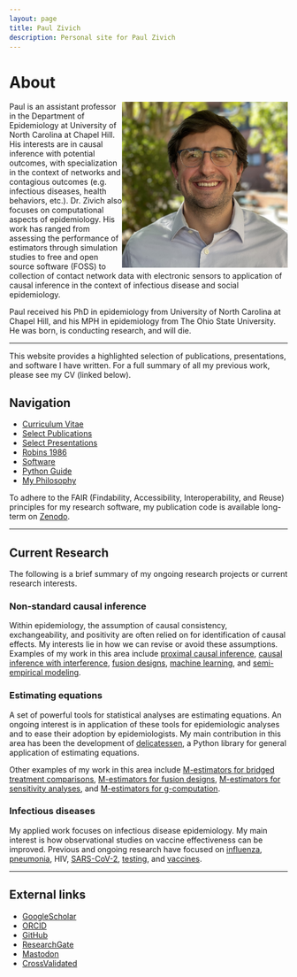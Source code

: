 ```yaml
---
layout: page
title: Paul Zivich
description: Personal site for Paul Zivich
---
```


# About

<img align="right" src="assets/images/pzivich_headshot_2023.jpg" alt="Me" width="300">

Paul is an assistant professor in the Department of Epidemiology at University of North Carolina at Chapel Hill. 
His interests are in causal inference with potential outcomes, with specialization in the context of networks and 
contagious outcomes (e.g. infectious diseases, health behaviors, etc.). Dr. Zivich also focuses on computational 
aspects of epidemiology. His work has ranged from assessing the performance of estimators through simulation studies to 
free and open source software (FOSS) to collection of contact network data with electronic sensors to application of 
causal inference in the context of infectious disease and social epidemiology.

Paul received his PhD in epidemiology from University of North Carolina at Chapel Hill, and his MPH in 
epidemiology from The Ohio State University. He was born, is conducting research, and will die.

------------------

This website provides a highlighted selection of publications, presentations, and software I have written. For a full 
summary of all my previous work, please see my CV (linked below).

## Navigation

- [Curriculum Vitae](https://pzivich.github.io/assets/cv/pzivich_CV.pdf)
- [Select Publications](pages/publications.html)
- [Select Presentations](pages/presentations.html)
- [Robins 1986](pages/robins86.html)
- [Software](pages/software.html)
- [Python Guide](pages/python_intro.html)
- [My Philosophy](pages/philosophy.html)

To adhere to the FAIR (Findability, Accessibility, Interoperability, and Reuse) principles for my research software, my
publication code is available long-term on [Zenodo](https://zenodo.org/record/8100058).

------------------

## Current Research

The following is a brief summary of my ongoing research projects or current research interests.

### Non-standard causal inference

Within epidemiology, the assumption of causal consistency, exchangeability, and positivity are often relied on for 
identification of causal effects. My interests lie in how we can revise or avoid these assumptions. Examples of my work
in this area include 
[proximal causal inference](https://academic.oup.com/aje/advance-article/doi/10.1093/aje/kwad077/7098281), 
[causal inference with interference](https://onlinelibrary.wiley.com/doi/abs/10.1002/sim.9525), 
[fusion designs](https://arxiv.org/abs/2206.04445), 
[machine learning](https://www.ncbi.nlm.nih.gov/pmc/articles/PMC8012235/), 
and
[semi-empirical modeling](https://arxiv.org/abs/2303.01572). 

### Estimating equations

A set of powerful tools for statistical analyses are estimating equations. An ongoing interest is in application of 
these tools for epidemiologic analyses and to ease their adoption by epidemiologists. My main contribution in this 
area has been the development of [delicatessen](https://deli.readthedocs.io/en/latest/), a Python library for general 
application of estimating equations.

Other examples of my work in this area include
[M-estimators for bridged treatment comparisons](https://arxiv.org/abs/2305.00845),
[M-estimators for fusion designs](https://academic.oup.com/aje/article/192/3/467/6564140),
[M-estimators for sensitivity analyses](https://journals.lww.com/epidem/Abstract/9900/Sensitivity_Analyses_for_Means_or_Proportions_with.139.aspx),
and
[M-estimators for g-computation](https://arxiv.org/abs/2306.10976).

### Infectious diseases

My applied work focuses on infectious disease epidemiology. My main interest is how observational studies on vaccine 
effectiveness can be improved. Previous and ongoing research have focused on 
[influenza](https://cdr.lib.unc.edu/concern/dissertations/9p290j79m),
[pneumonia](https://link.springer.com/article/10.1186/s41479-018-0055-4),
HIV, 
[SARS-CoV-2](https://www.researchprotocols.org/2021/4/e25410), 
[testing](https://academic.oup.com/aje/article/192/2/246/6759402),
and 
[vaccines](https://link.springer.com/article/10.1007/s10995-016-2201-z). 


------------------

## External links

- [GoogleScholar](https://scholar.google.com/citations?user=hbU-gZ0AAAAJ&hl=en)
- [ORCID](https://orcid.org/0000-0002-9932-1095)
- [GitHub](https://github.com/pzivich)
- [ResearchGate](https://www.researchgate.net/profile/Paul-Zivich)
- [Mastodon](https://fediscience.org/@PausalZ)
- [CrossValidated](https://stats.stackexchange.com/users/247479/pzivich)

